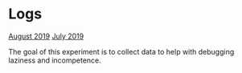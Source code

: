# Logs

[August 2019](/logs/august-2019.md)
[July 2019](/logs/july-2019.md)

The goal of this experiment is to collect data to help with debugging laziness and incompetence.
